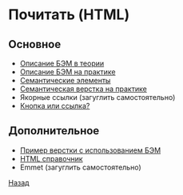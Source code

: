 # Почитать (HTML)

## Основное

* [Описание БЭМ в теории](https://ru.bem.info/methodology/quick-start/)
* [Описание БЭМ на практике](https://ru.bem.info/methodology/key-concepts/)
* [Семантические элементы](https://html5book.ru/html5-semantic-elements/)
* [Семантическая верстка на практике](https://medium.com/@stasonmars/%D1%81%D0%B5%D0%BA%D1%80%D0%B5%D1%82%D1%8B-%D0%B8%D1%81%D0%BF%D0%BE%D0%BB%D1%8C%D0%B7%D0%BE%D0%B2%D0%B0%D0%BD%D0%B8%D1%8F-%D1%81%D0%B5%D0%BC%D0%B0%D0%BD%D1%82%D0%B8%D1%87%D0%B5%D1%81%D0%BA%D0%BE%D0%B8%CC%86-%D0%B2%D0%B5%D1%80%D1%81%D1%82%D0%BA%D0%B8-%D0%B2-html5-c7cd5e6f1ebb)
* Якорные ссылки (загуглить самостоятельно)
* [Кнопка или ссылка?](https://habr.com/ru/post/317728/)

## Дополнительное

* [Пример верстки с использованием БЭМ](https://habr.com/ru/post/203440/)
* [HTML справочник](https://webref.ru/html)
* Emmet (загуглить самостоятельно)

[Назад](./readme.md)
